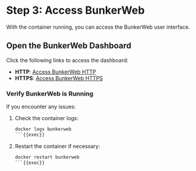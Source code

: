 # Step 3: Access BunkerWeb

With the container running, you can access the BunkerWeb user interface.

## Open the BunkerWeb Dashboard

Click the following links to access the dashboard:
- **HTTP**: [Access BunkerWeb HTTP]({{TRAFFIC_HOST1_8080}})
- **HTTPS**: [Access BunkerWeb HTTPS]({{TRAFFIC_HOST1_8443}})

### Verify BunkerWeb is Running
If you encounter any issues:
1. Check the container logs:
   ```bash
   docker logs bunkerweb
   ```{{exec}}
2. Restart the container if necessary:
   ```bash
   docker restart bunkerweb
   ```{{exec}}